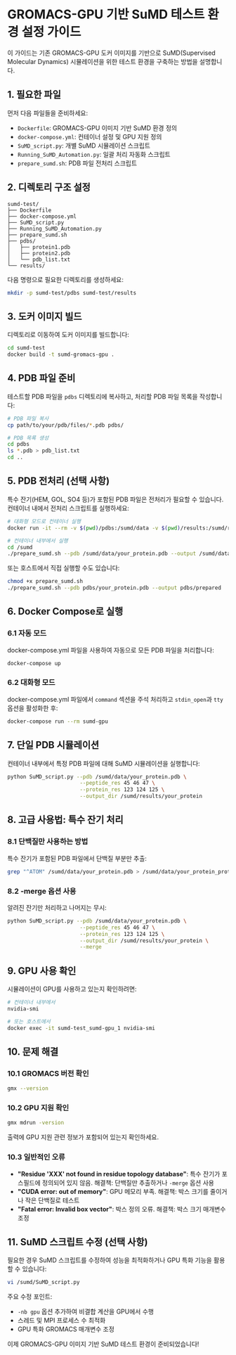 # GROMACS-GPU 기반 SuMD 테스트 환경 설정 가이드

이 가이드는 기존 GROMACS-GPU 도커 이미지를 기반으로 SuMD(Supervised Molecular Dynamics) 시뮬레이션을 위한 테스트 환경을 구축하는 방법을 설명합니다.

## 1. 필요한 파일

먼저 다음 파일들을 준비하세요:

- `Dockerfile`: GROMACS-GPU 이미지 기반 SuMD 환경 정의
- `docker-compose.yml`: 컨테이너 설정 및 GPU 지원 정의
- `SuMD_script.py`: 개별 SuMD 시뮬레이션 스크립트
- `Running_SuMD_Automation.py`: 일괄 처리 자동화 스크립트
- `prepare_sumd.sh`: PDB 파일 전처리 스크립트

## 2. 디렉토리 구조 설정

```
sumd-test/
├── Dockerfile
├── docker-compose.yml
├── SuMD_script.py
├── Running_SuMD_Automation.py
├── prepare_sumd.sh
├── pdbs/
│   ├── protein1.pdb
│   ├── protein2.pdb
│   └── pdb_list.txt
└── results/
```

다음 명령으로 필요한 디렉토리를 생성하세요:

```bash
mkdir -p sumd-test/pdbs sumd-test/results
```

## 3. 도커 이미지 빌드

디렉토리로 이동하여 도커 이미지를 빌드합니다:

```bash
cd sumd-test
docker build -t sumd-gromacs-gpu .
```

## 4. PDB 파일 준비

테스트할 PDB 파일을 `pdbs` 디렉토리에 복사하고, 처리할 PDB 파일 목록을 작성합니다:

```bash
# PDB 파일 복사
cp path/to/your/pdb/files/*.pdb pdbs/

# PDB 목록 생성
cd pdbs
ls *.pdb > pdb_list.txt
cd ..
```

## 5. PDB 전처리 (선택 사항)

특수 잔기(HEM, GOL, SO4 등)가 포함된 PDB 파일은 전처리가 필요할 수 있습니다. 컨테이너 내에서 전처리 스크립트를 실행하세요:

```bash
# 대화형 모드로 컨테이너 실행
docker run -it --rm -v $(pwd)/pdbs:/sumd/data -v $(pwd)/results:/sumd/results sumd-gromacs-gpu

# 컨테이너 내부에서 실행
cd /sumd
./prepare_sumd.sh --pdb /sumd/data/your_protein.pdb --output /sumd/data/prepared
```

또는 호스트에서 직접 실행할 수도 있습니다:

```bash
chmod +x prepare_sumd.sh
./prepare_sumd.sh --pdb pdbs/your_protein.pdb --output pdbs/prepared
```

## 6. Docker Compose로 실행

### 6.1 자동 모드

docker-compose.yml 파일을 사용하여 자동으로 모든 PDB 파일을 처리합니다:

```bash
docker-compose up
```

### 6.2 대화형 모드

docker-compose.yml 파일에서 `command` 섹션을 주석 처리하고 `stdin_open`과 `tty` 옵션을 활성화한 후:

```bash
docker-compose run --rm sumd-gpu
```

## 7. 단일 PDB 시뮬레이션

컨테이너 내부에서 특정 PDB 파일에 대해 SuMD 시뮬레이션을 실행합니다:

```bash
python SuMD_script.py --pdb /sumd/data/your_protein.pdb \
                       --peptide_res 45 46 47 \
                       --protein_res 123 124 125 \
                       --output_dir /sumd/results/your_protein
```

## 8. 고급 사용법: 특수 잔기 처리

### 8.1 단백질만 사용하는 방법

특수 잔기가 포함된 PDB 파일에서 단백질 부분만 추출:

```bash
grep "^ATOM" /sumd/data/your_protein.pdb > /sumd/data/your_protein_protein_only.pdb
```

### 8.2 -merge 옵션 사용

알려진 잔기만 처리하고 나머지는 무시:

```bash
python SuMD_script.py --pdb /sumd/data/your_protein.pdb \
                       --peptide_res 45 46 47 \
                       --protein_res 123 124 125 \
                       --output_dir /sumd/results/your_protein \
                       --merge
```

## 9. GPU 사용 확인

시뮬레이션이 GPU를 사용하고 있는지 확인하려면:

```bash
# 컨테이너 내부에서
nvidia-smi

# 또는 호스트에서
docker exec -it sumd-test_sumd-gpu_1 nvidia-smi
```

## 10. 문제 해결

### 10.1 GROMACS 버전 확인

```bash
gmx --version
```

### 10.2 GPU 지원 확인

```bash
gmx mdrun -version
```
출력에 GPU 지원 관련 정보가 포함되어 있는지 확인하세요.

### 10.3 일반적인 오류

- **"Residue 'XXX' not found in residue topology database"**: 특수 잔기가 포스필드에 정의되어 있지 않음. 해결책: 단백질만 추출하거나 `-merge` 옵션 사용
- **"CUDA error: out of memory"**: GPU 메모리 부족. 해결책: 박스 크기를 줄이거나 작은 단백질로 테스트
- **"Fatal error: Invalid box vector"**: 박스 정의 오류. 해결책: 박스 크기 매개변수 조정

## 11. SuMD 스크립트 수정 (선택 사항)

필요한 경우 SuMD 스크립트를 수정하여 성능을 최적화하거나 GPU 특화 기능을 활용할 수 있습니다:

```bash
vi /sumd/SuMD_script.py
```

주요 수정 포인트:
- `-nb gpu` 옵션 추가하여 비결합 계산을 GPU에서 수행
- 스레드 및 MPI 프로세스 수 최적화
- GPU 특화 GROMACS 매개변수 조정

이제 GROMACS-GPU 이미지 기반 SuMD 테스트 환경이 준비되었습니다!
